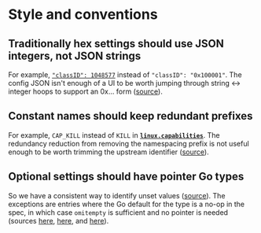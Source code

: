 # Style and conventions

## Traditionally hex settings should use JSON integers, not JSON strings

For example, [`"classID": 1048577`][class-id] instead of `"classID": "0x100001"`.
The config JSON isn't enough of a UI to be worth jumping through string <-> integer hoops to support an 0x… form ([source][integer-over-hex]).

## Constant names should keep redundant prefixes

For example, `CAP_KILL` instead of `KILL` in [**`linux.capabilities`**][capabilities].
The redundancy reduction from removing the namespacing prefix is not useful enough to be worth trimming the upstream identifier ([source][keep-prefix]).

## Optional settings should have pointer Go types

So we have a consistent way to identify unset values ([source][optional-pointer]).
The exceptions are entries where the Go default for the type is a no-op in the spec, in which case `omitempty` is sufficient and no pointer is needed (sources [here][no-pointer-for-slices], [here][no-pointer-for-boolean], and [here][pointer-when-updates-require-changes]).


[capabilities]: config-linux.md#capabilities
[class-id]: config-linux.md#network
[integer-over-hex]: https://github.com/opencontainers/specs/pull/267#discussion_r48360013
[keep-prefix]: https://github.com/opencontainers/specs/pull/159#issuecomment-138728337
[no-pointer-for-boolean]: https://github.com/opencontainers/specs/pull/290#discussion_r50296396
[no-pointer-for-slices]: https://github.com/opencontainers/specs/pull/316/files#r50782982
[optional-pointer]: https://github.com/opencontainers/specs/pull/233#discussion_r47829711
[pointer-when-updates-require-changes]: https://github.com/opencontainers/specs/pull/317/files#r50932706
